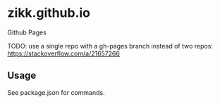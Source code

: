 # zikk.github.io
Github Pages

TODO: use a single repo with a gh-pages branch instead of two repos: https://stackoverflow.com/a/21657266

## Usage

See package.json for commands.